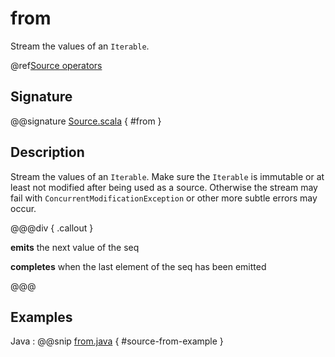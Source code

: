 # from

Stream the values of an `Iterable`.

@ref[Source operators](../index.md#source-operators)


## Signature

@@signature [Source.scala]($akka$/akka-stream/src/main/scala/akka/stream/javadsl/Source.scala) { #from }


## Description

Stream the values of an `Iterable`. Make sure the `Iterable` is immutable or at least not modified after being used
as a source. Otherwise the stream may fail with `ConcurrentModificationException` or other more subtle errors may occur.

@@@div { .callout }

**emits** the next value of the seq

**completes** when the last element of the seq has been emitted

@@@


## Examples

Java
:  @@snip [from.java]($akka$/akka-stream-tests/src/test/java/akka/stream/javadsl/SourceTest.java) { #source-from-example }

